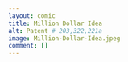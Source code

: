 ```yaml
---
layout: comic
title: Million Dollar Idea
alt: Patent # 203,322,221a
image: Million-Dollar-Idea.jpeg
comment: []
---
```

